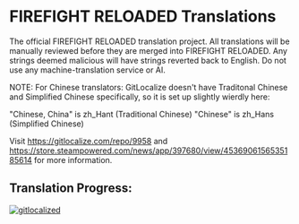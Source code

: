 # FIREFIGHT RELOADED Translations
The official FIREFIGHT RELOADED translation project. All translations will be manually reviewed before they are merged into FIREFIGHT RELOADED. Any strings deemed malicious will have strings reverted back to English. Do not use any machine-translation service or AI.

NOTE: For Chinese translators: GitLocalize doesn't have Traditonal Chinese and Simplified Chinese specifically, so it is set up slightly wierdly here: 
 
"Chinese, China" is zh_Hant (Traditional Chinese)
"Chinese" is zh_Hans (Simplified Chinese)
 
Visit https://gitlocalize.com/repo/9958 and https://store.steampowered.com/news/app/397680/view/4536906156535185614 for more information.
 
## Translation Progress:
[![gitlocalized ](https://gitlocalize.com/repo/9958/whole_project/badge.svg)](https://gitlocalize.com/repo/9958?utm_source=badge)
